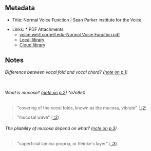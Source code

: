 ## Metadata
* Title: Normal Voice Function | Sean Parker Institute for the Voice
- Links: 
		* PDF Attachments
	- [voice.weill.cornell.edu-Normal Voice Function.pdf](zotero://open-pdf/library/items/WPXJLBVK)
	* [Local library](zotero://select/items/1_D3I6CQYL)
	* [Cloud library](http://zotero.org/users/6180291/items/D3I6CQYL)
 
## Notes


*Difference between vocal fold and vocal chord? ([note on p.1](zotero://open-pdf/library/items/WPXJLBVK?page=1))*

 

###### *What is mucosa? ([note on p.2](zotero://open-pdf/library/items/WPXJLBVK?page=2))* ^a7a9e0
> "covering of the vocal folds, known as the mucosa, vibrate" ([ :2](zotero://open-pdf/library/items/WPXJLBVK?page=2))

> "mucosal wave" ([ :2](zotero://open-pdf/library/items/WPXJLBVK?page=2))

###### *The pliability of mucosa depend on what? ([note on p.3](zotero://open-pdf/library/items/WPXJLBVK?page=3))*
> "superficial lamina propria, or Reinke's layer" ([ :3](zotero://open-pdf/library/items/WPXJLBVK?page=3))



